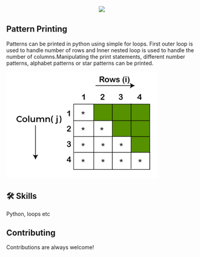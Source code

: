 <p align="center">
  <img src="https://forthebadge.com/images/badges/made-with-python.svg">
</p>

## Pattern Printing
Patterns can be printed in python using simple for loops. First outer loop is used to handle number of rows and Inner nested loop is used to handle the number of columns.Manipulating the print statements, different number patterns, alphabet patterns or star patterns can be printed.

![Logo](how-to-print-patterns.png)

## 🛠 Skills
Python, loops etc

## Contributing
Contributions are always welcome!
